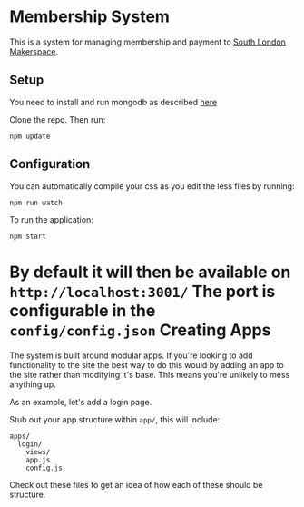 Membership System
===

This is a system for managing membership and payment to [South London Makerspace](http://southlondonmakerspace.org).

Setup
---

You need to install and run mongodb as described [here](https://docs.mongodb.org/manual/installation/)

Clone the repo. Then run:
```
npm update
```

Configuration
---

You can automatically compile your css as you edit the less files by running:
```
npm run watch
```

To run the application:
```
npm start
```

By default it will then be available on `http://localhost:3001/`
The port is configurable in the  `config/config.json`
Creating Apps
===

The system is built around modular apps. If you're looking to add functionality to the site the best way to do this would by adding an app to the site rather than modifying it's base. This means you're unlikely to mess anything up.

As an example, let's add a login page.

Stub out your app structure within `app/`, this will include:

```
apps/
  login/
    views/
    app.js
    config.js
```

Check out these files to get an idea of how each of these should be structure.
